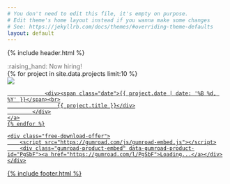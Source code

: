 ```yaml
---
# You don't need to edit this file, it's empty on purpose.
# Edit theme's home layout instead if you wanna make some changes
# See: https://jekyllrb.com/docs/themes/#overriding-theme-defaults
layout: default
---
```


{% include header.html %}

<p style="margin: 0 auto 0; max-width: 800px; color: #717171;">:raising_hand: Now hiring!</p>
<div class="homepage-project-list">
	{% for project in site.data.projects limit:10 %}
    <a href="{{ project.url }}">
			<div class="project-info">
				<div><img src="{{ project.picture }}"></div>
				
				<div><span class="date">{{ project.date | date: '%B %d, %Y' }}</span><br>
					{{ project.title }}</div>
			</div>
    </a>
	{% endfor %}
	
	<div class="free-download-offer">
		<script src="https://gumroad.com/js/gumroad-embed.js"></script>
		<div class="gumroad-product-embed" data-gumroad-product-id="PgSbF"><a href="https://gumroad.com/l/PgSbF">Loading...</a></div>
	</div>
</div>

{% include footer.html %}
